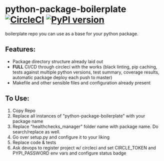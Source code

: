 # python-package-boilerplate [![CircleCI](https://circleci.com/gh/15five/python-package-boilerplate.svg?style=svg&circle-token=f6c8494ec308088a8a65fe79e366763b02b38d9b)](https://circleci.com/gh/15five/python-package-boilerplate) [![PyPI version](https://badge.fury.io/py/python-package-boilerplate.svg)](https://badge.fury.io/py/python-package-boilerplate)
boilerplate repo you can use as a base for your python package.

## Features:
* Package directory structure already laid out
* **FULL** CI/CD through circleci with the works (black linting, pip caching, tests against multiple python versions, test summary, coverage results, automatic package deploy each push to master)
* Makefile and other sensible files and configuration already present

## To Use:
1. Copy Repo
2. Replace all instances of "python-package-boilerplate" with your package name
3. Replace "healthchecks_manager" folder name with package name. Do search/replace as well.
4. Go over setup.py and configure it to your liking
4. Replace code & tests
5. Ask devops to register project w/ circleci and set CIRCLE_TOKEN and PYPI_PASSWORD env vars and configure status badge
